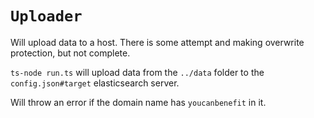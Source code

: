 # `Uploader`
Will upload data to a host. There is some attempt and making overwrite
protection, but not complete.

`ts-node run.ts` will upload data from the `../data` folder
to the `config.json#target` elasticsearch server.

Will throw an error if the domain name has `youcanbenefit` in it.